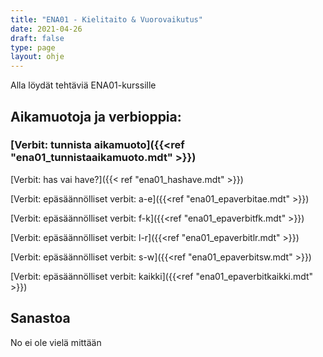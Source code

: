 ```yaml
---
title: "ENA01 - Kielitaito & Vuorovaikutus"
date: 2021-04-26
draft: false
type: page
layout: ohje
---
```

Alla löydät tehtäviä ENA01-kurssille

## Aikamuotoja ja verbioppia:
### [Verbit: tunnista aikamuoto]({{<ref "ena01_tunnistaaikamuoto.mdt" >}})

[Verbit: has vai have?]({{< ref "ena01_hashave.mdt" >}})

[Verbit: epäsäännölliset verbit: a-e]({{<ref "ena01_epaverbitae.mdt" >}})

[Verbit: epäsäännölliset verbit: f-k]({{<ref "ena01_epaverbitfk.mdt" >}})

[Verbit: epäsäännölliset verbit: l-r]({{<ref "ena01_epaverbitlr.mdt" >}})

[Verbit: epäsäännölliset verbit: s-w]({{<ref "ena01_epaverbitsw.mdt" >}})

[Verbit: epäsäännölliset verbit: kaikki]({{<ref "ena01_epaverbitkaikki.mdt" >}})

## Sanastoa
No ei ole vielä mittään
